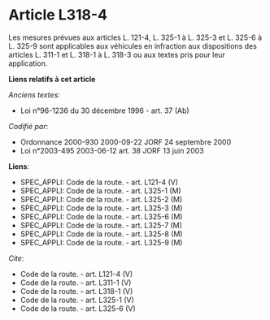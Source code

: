 # Article L318-4

Les mesures prévues aux articles L. 121-4, 
L. 325-1 à L. 325-3 et L. 325-6 à L. 325-9 sont applicables aux véhicules en infraction aux dispositions des articles L.
311-1 et L. 318-1 à L. 318-3 ou aux textes pris pour leur application.

**Liens relatifs à cet article**

_Anciens textes_:

  - Loi n°96-1236 du 30 décembre 1996 - art. 37 (Ab)

_Codifié par_:

  - Ordonnance 2000-930 2000-09-22 JORF 24 septembre 2000
  - Loi n°2003-495 2003-06-12 art. 38 JORF 13 juin 2003

**Liens**:

  - SPEC_APPLI: Code de la route. - art. L121-4 (V)
  - SPEC_APPLI: Code de la route. - art. L325-1 (M)
  - SPEC_APPLI: Code de la route. - art. L325-2 (M)
  - SPEC_APPLI: Code de la route. - art. L325-3 (M)
  - SPEC_APPLI: Code de la route. - art. L325-6 (M)
  - SPEC_APPLI: Code de la route. - art. L325-7 (M)
  - SPEC_APPLI: Code de la route. - art. L325-8 (M)
  - SPEC_APPLI: Code de la route. - art. L325-9 (M)

_Cite_:

  - Code de la route. - art. L121-4 (V)
  - Code de la route. - art. L311-1 (V)
  - Code de la route. - art. L318-1 (V)
  - Code de la route. - art. L325-1 (V)
  - Code de la route. - art. L325-6 (V)
